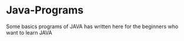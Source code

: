 # Java-Programs
Some basics programs of JAVA has written here for the beginners who want to learn JAVA 
